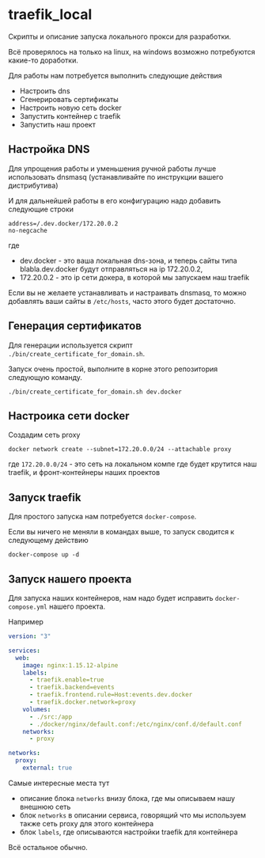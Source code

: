 # traefik_local

Скрипты и описание запуска локального прокси для разработки.

Всё проверялось на только на linux, на windows возможно потребуются какие-то доработки.

Для работы нам потребуется выполнить следующие действия

* Настроить dns
* Сгенерировать сертификаты
* Настроить новую сеть docker
* Запустить контейнер с traefik
* Запустить наш проект

## Настройка DNS

Для упрощения работы и уменьшения ручной работы лучше использовать dnsmasq (устанавливайте по инструкции вашего дистрибутива)

И для дальнейшей работы в его конфигурацию надо добавить следующие строки

```shell
address=/.dev.docker/172.20.0.2
no-negcache
```

где

* dev.docker - это ваша локальная dns-зона, и теперь сайты типа blabla.dev.docker будут отправляться на ip 172.20.0.2,
* 172.20.0.2 - это ip сети докера, в которой мы запускаем наш traefik

Если вы не желаете устанавливать и настраивать dnsmasq, то можно добавлять ваши сайты в ```/etc/hosts```, часто этого будет достаточно.

## Генерация сертификатов

Для генерации используется скрипт ```./bin/create_certificate_for_domain.sh```.

Запуск очень простой, выполните в корне этого репозитория следующую команду.

```shell
./bin/create_certificate_for_domain.sh dev.docker
```

## Настроика сети docker

Создадим сеть proxy

```shell
docker network create --subnet=172.20.0.0/24 --attachable proxy
```

где ```172.20.0.0/24``` - это сеть на локальном компе где будет крутится наш traefik, и фронт-контейнеры наших проектов

## Запуск traefik

Для простого запуска нам потребуется ```docker-compose```.

Если вы ничего не меняли в командах выше, то запуск сводится к следующему действию

```shell
docker-compose up -d
```

## Запуск нашего проекта

Для запуска наших контейнеров, нам надо будет исправить ```docker-compose.yml``` нашего проекта.

Например

```yml
version: "3"

services:
  web:
    image: nginx:1.15.12-alpine
    labels:
      - traefik.enable=true
      - traefik.backend=events
      - traefik.frontend.rule=Host:events.dev.docker
      - traefik.docker.network=proxy
    volumes:
      - ./src:/app
      - ./docker/nginx/default.conf:/etc/nginx/conf.d/default.conf
    networks:
      - proxy

networks:
  proxy:
    external: true
```

Самые интересные места тут

* описание блока ```networks``` внизу блока, где мы описываем нашу внешнюю сеть
* блок ```networks``` в описании сервиса, говорящий что мы используем также сеть proxy для этого контейнера
* блок ```labels```, где описываются настройки traefik для контейнера

Всё остальное обычно.